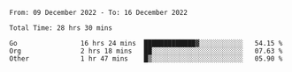 <!--START_SECTION:waka-->

```text
From: 09 December 2022 - To: 16 December 2022

Total Time: 28 hrs 30 mins

Go                16 hrs 24 mins  █████████████▓░░░░░░░░░░░   54.15 %
Org               2 hrs 18 mins   ██░░░░░░░░░░░░░░░░░░░░░░░   07.63 %
Other             1 hr 47 mins    █▒░░░░░░░░░░░░░░░░░░░░░░░   05.90 %
```

<!--END_SECTION:waka-->
